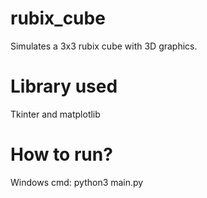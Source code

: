 # rubix_cube

Simulates a 3x3 rubix cube with 3D graphics. 

# Library used
Tkinter and matplotlib 

# How to run?
Windows cmd: python3 main.py
